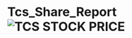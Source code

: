 # Tcs_Share_Report![TCS STOCK PRICE](https://user-images.githubusercontent.com/57889325/198354314-76ce0777-212a-4f8b-a942-decc52917c02.png)
